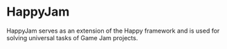 # HappyJam
HappyJam serves as an extension of the Happy framework and is used for solving universal tasks of Game Jam projects.
